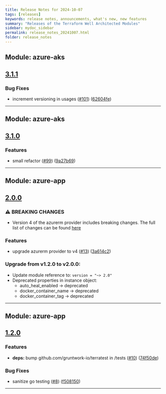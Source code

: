 ```yaml
---
title: Release Notes for 2024-10-07
tags: [releases]
keywords: release notes, announcements, what's new, new features
summary: "Releases of the Terraform Well Architected Modules"
sidebar: mydoc_sidebar
permalink: release_notes_20241007.html
folder: release_notes
---
```


## Module: azure-aks
## [3.1.1](https://github.com/CloudNationHQ/terraform-azure-aks/releases/tag/v3.1.1)


### Bug Fixes

* increment versioning in usages ([#101](https://github.com/CloudNationHQ/terraform-azure-aks/issues/101)) ([62604fe](https://github.com/CloudNationHQ/terraform-azure-aks/commit/62604fed8f5412f031705aae8c768c5401cb0469))

---

## Module: azure-aks
## [3.1.0](https://github.com/CloudNationHQ/terraform-azure-aks/releases/tag/v3.1.0)


### Features

* small refactor ([#99](https://github.com/CloudNationHQ/terraform-azure-aks/issues/99)) ([9a27b69](https://github.com/CloudNationHQ/terraform-azure-aks/commit/9a27b699a6cb7211c9cb4e4a78c760cdd94d7da0))

---

## Module: azure-app
## [2.0.0](https://github.com/CloudNationHQ/terraform-azure-app/releases/tag/v2.0.0)


### ⚠ BREAKING CHANGES

*  Version 4 of the azurerm provider includes breaking changes. The full list of changes can be found [here](https://registry.terraform.io/providers/hashicorp/azurerm/latest/docs/guides/4.0-upgrade-guide)

### Features

* upgrade azurerm provider to v4 ([#13](https://github.com/CloudNationHQ/terraform-azure-app/issues/13)) ([3a614c2](https://github.com/CloudNationHQ/terraform-azure-app/commit/3a614c2866e9c79cec4cbd3d59fa489b0fdae8e4))

### Upgrade from v1.2.0 to v2.0.0:

- Update module reference to: `version = "~> 2.0"`
- Deprecated properties in instance object:
  - auto_heal_enabled -> deprecated
  - docker_container_name -> deprecated
  - docker_container_tag -> deprecated

---

## Module: azure-app
## [1.2.0](https://github.com/CloudNationHQ/terraform-azure-app/releases/tag/v1.2.0)


### Features

* **deps:** bump github.com/gruntwork-io/terratest in /tests ([#10](https://github.com/CloudNationHQ/terraform-azure-app/issues/10)) ([74f50de](https://github.com/CloudNationHQ/terraform-azure-app/commit/74f50dee485ecb7908119fee9fc4a3345df48a75))


### Bug Fixes

* sanitize go testing ([#8](https://github.com/CloudNationHQ/terraform-azure-app/issues/8)) ([f508150](https://github.com/CloudNationHQ/terraform-azure-app/commit/f508150220264f323bffcb43d1f00c4a9a51741a))

---

